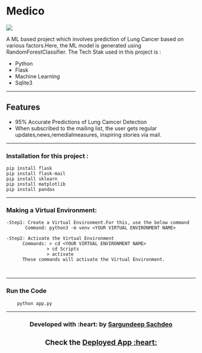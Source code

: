 # Medico

[![](https://img.shields.io/badge/Made_with-Python-res?style=for-the-badge&logo=pytorch)](https://docs.python.org/3/)
<!-- [![PWC](https://img.shields.io/endpoint.svg?url=https://fastapi.tiangolo.com/)](https://fastapi.tiangolo.com/)
[![PWC](https://docs.streamlit.io/)](https://docs.streamlit.io/)

<div class='altmetric-embed' data-badge-type='donut' data-arxiv-id='2106.05239'></div>

[![Downloads](https://pepy.tech/badge/invoice)](https://poppler.freedesktop.org/)
 -->
A ML based project which involves prediction of Lung Cancer based on various factors.Here, the ML model is generated using RandomForestClassifier.
The Tech Stak used in this project is :
- Python
- Flask
- Machine Learning
- Sqlite3

---
## Features

- 95% Accurate Predictions of Lung Camcer Detection
- When subscribed to the mailing list, the user gets regular updates,news,remedialmeasures, inspiring stories via mail.
---
### Installation for this project :
```
pip install flask
pip install flask-mail
pip install sklearn
pip install matplotlib
pip install pandas
```
---
### Making a Virtual Environment:
 ```
 -Step1: Create a Virtual Environment.For this, use the below command
        Command: python3 -m venv <YOUR VIRTUAL ENVIRONMENT NAME>

 -Step2: Activate the Virtual Environment
       Commands: > cd <YOUR VIRTUAL ENVIRONMENT NAME>
                > cd Scripts
                > activate
       These commands will activate the Virtual Environment.
             
                
 ```
 ---
 ### Run the Code
```
    python app.py

```
---

<h3 align="center"><b>Developed with :heart: by <a href="https://github.com/Sargundeep">Sargundeep Sachdeo</a>
 

<h3 align="center"><b>Check the <a href="https://medicoflaskapp.herokuapp.com/">Deployed App :heart: </a>
